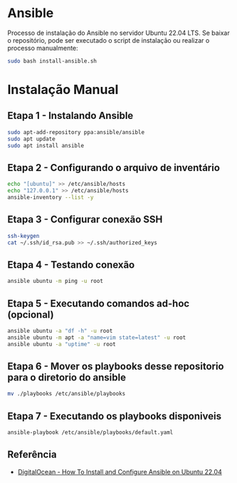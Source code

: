 # Ansible
Processo de instalação do Ansible no servidor Ubuntu 22.04 LTS. Se baixar o repositório, pode ser executado o script de instalação ou realizar o processo manualmente:
```bash
sudo bash install-ansible.sh
```
# Instalação Manual
## Etapa 1 - Instalando Ansible
```bash
sudo apt-add-repository ppa:ansible/ansible
sudo apt update
sudo apt install ansible
```
## Etapa 2 - Configurando o arquivo de inventário
```bash
echo "[ubuntu]" >> /etc/ansible/hosts
echo "127.0.0.1" >> /etc/ansible/hosts
ansible-inventory --list -y
```
## Etapa 3 - Configurar conexão SSH
```bash
ssh-keygen
cat ~/.ssh/id_rsa.pub >> ~/.ssh/authorized_keys
```
## Etapa 4 - Testando conexão
```bash
ansible ubuntu -m ping -u root
```
## Etapa 5 - Executando comandos ad-hoc (opcional)
```bash
ansible ubuntu -a "df -h" -u root
ansible ubuntu -m apt -a "name=vim state=latest" -u root
ansible ubuntu -a "uptime" -u root
```
## Etapa 6 - Mover os playbooks desse repositorio para o diretorio do ansible
```bash
mv ./playbooks /etc/ansible/playbooks
```
## Etapa 7 - Executando os playbooks disponiveis
```bash
ansible-playbook /etc/ansible/playbooks/default.yaml
```
## Referência

 - [DigitalOcean - How To Install and Configure Ansible on Ubuntu 22.04](https://www.digitalocean.com/community/tutorials/how-to-install-and-configure-ansible-on-ubuntu-22-04)
